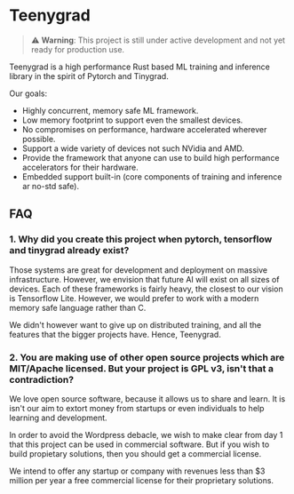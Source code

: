 # Teenygrad

> ⚠️ **Warning**: This project is still under active development and not yet ready for production use.

Teenygrad is a high performance Rust based ML training and inference library in the spirit of Pytorch and Tinygrad.

Our goals:

- Highly concurrent, memory safe ML framework.
- Low memory footprint to support even the smallest devices.
- No compromises on performance, hardware accelerated wherever possible.
- Support a wide variety of devices not such NVidia and AMD.
- Provide the framework that anyone can use to build high performance   accelerators for their hardware.
- Embedded support built-in (core components of training and inference ar no-std safe).

## FAQ

### 1. Why did you create this project when pytorch, tensorflow and tinygrad already exist?

Those systems are great for development and deployment on massive infrastructure. However, we envision that future AI will exist on all sizes of devices. Each of these frameworks is fairly heavy, the closest to our vision is Tensorflow Lite. However, we would prefer to work with a modern memory safe language rather than C.

We didn't however want to give up on distributed training, and all the features that the bigger projects have. Hence, Teenygrad.

### 2. You are making use of other open source projects which are MIT/Apache licensed. But your project is GPL v3, isn't that a contradiction?

We love open source software, because it allows us to share and learn. It is isn't our aim to extort money from startups or even individuals to help learning and development.

In order to avoid the Wordpress debacle, we wish to make clear from day 1 that this project can be used in commercial software. But if you wish to build propietary solutions, then you should get a commercial license.

We intend to offer any startup or company with revenues less than $3 million per year a free commercial license for their proprietary solutions.
